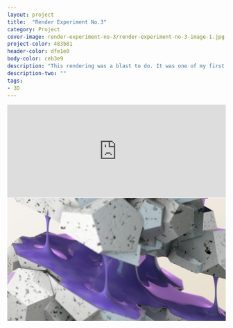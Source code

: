 ```yaml
---
layout: project
title:  "Render Experiment No.3"
category: Project
cover-image: render-experiment-no-3/render-experiment-no-3-image-1.jpg
project-color: 483b81
header-color: dfe1e0
body-color: ceb3e9
description: "This rendering was a blast to do. It was one of my first experiments with 3d animation so I learned quite a bit while making it."
description-two: ""
tags:
- 3D
---
```

<section>
<div class="full-column-full no-padding margin-bottom-large">
<style>.embed-container { position: relative; padding-bottom: 42.5%; height: 0; overflow: hidden; max-width: 100%; } .embed-container iframe, .embed-container object, .embed-container embed { position: absolute; top: 0; left: 0; width: 100%; height: 100%; }</style><div class='embed-container'><iframe src='https://player.vimeo.com/video/213010448' frameborder='0' webkitAllowFullScreen mozallowfullscreen allowFullScreen></iframe></div>
  </div>
</section>
<section>
<div class="full-column-full no-padding margin-bottom-large"><img src="/img/projects/render-experiment-no-3/render-experiment-no-3-image-1.jpg" /></div>
</section>
